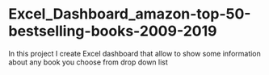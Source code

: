 # Excel_Dashboard_amazon-top-50-bestselling-books-2009-2019
In this project I create Excel dashboard that allow to show some information about any book you choose from drop down list
